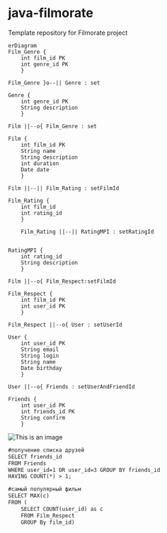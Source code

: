 # java-filmorate
Template repository for Filmorate project

```mermaid
erDiagram
Film_Genre {
    int film_id PK
    int genre_id PK
    }
    
Film_Genre }o--|| Genre : set
    
Genre {
    int genre_id PK
    String description
    }
    
Film ||--o{ Film_Genre : set
    
Film {
    int film_id PK
    String name
    String description
    int duration
    Date date
    }
    
Film ||--|| Film_Rating : setFilmId
    
Film_Rating {
    int film_id
    int rating_id
    }
    
    Film_Rating ||--|| RatingMPI : setRatingId
    
    
RatingMPI {
    int rating_id
    String description
    }
    
Film ||--o{ Film_Respect:setFilmId
    
Film_Respect {
    int film_id PK
    int user_id PK
    }
    
Film_Respect ||--o{ User : setUserId
    
User {
    int user_id PK
    String email
    String login
    String name
    Date birthday
    }
    
User ||--o{ Friends : setUserAndFriendId
    
Friends {
    int user_id PK
    int friends_id PK
    String confirm
    }
```
![This is an image](https://github.com/RedStarMisha/java-filmorate/tree/add-friends-likes/src/main/resources/scheme.png?raw=true)

```markdown
#получение списка друзей
SELECT friends_id 
FROM Friends  
WHERE user_id=1 OR user_id=3 GROUP BY friends_id 
HAVING COUNT(*) > 1; 

```
```markdown
#самый популярный фильм
SELECT MAX(c) 
FROM (
    SELECT COUNT(user_id) as c 
    FROM Film_Respect 
    GROUP By film_id)
```